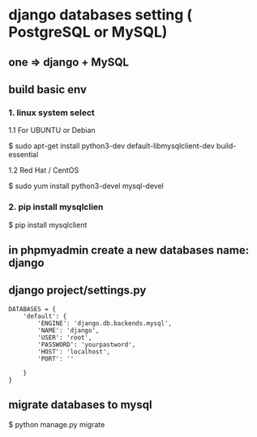 # django databases setting ( PostgreSQL or MySQL)

## one => django + MySQL

## build basic env 


### 1. linux system select

1.1 For UBUNTU or Debian

$ sudo apt-get install python3-dev default-libmysqlclient-dev build-essential

1.2 Red Hat / CentOS

$ sudo yum install python3-devel mysql-devel

### 2. pip install mysqlclien

$ pip install mysqlclient

## in phpmyadmin create a new databases name: django

## django project/settings.py


```
DATABASES = {
    'default': {
        'ENGINE': 'django.db.backends.mysql',
        'NAME': 'django',
        'USER': 'root',
        'PASSWORD': 'yourpastword',
        'HOST': 'localhost',
        'PORT': ''

    }
}

```

## migrate databases to mysql

$ python manage.py migrate


